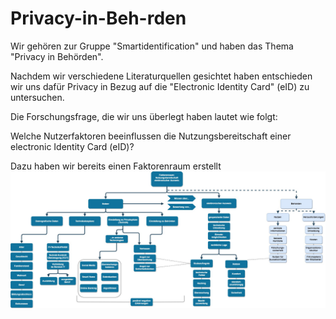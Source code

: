 # Privacy-in-Beh-rden

Wir gehören zur Gruppe "Smartidentification" und haben das Thema "Privacy in Behörden".

Nachdem wir verschiedene Literaturquellen gesichtet haben entschieden wir uns dafür Privacy in Bezug auf die "Electronic Identity Card" (eID) zu untersuchen. 

Die Forschungsfrage, die wir uns überlegt haben lautet wie folgt:

Welche Nutzerfaktoren beeinflussen die Nutzungsbereitschaft einer electronic Identity Card (eID)? 

Dazu haben wir bereits einen Faktorenraum erstellt ![tooltip](images/Faktorenraum.png) 